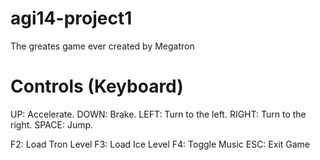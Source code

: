 agi14-project1
==============

The greates game ever created by Megatron

Controls (Keyboard)
===================
UP:     Accelerate.
DOWN:   Brake.
LEFT:   Turn to the left.
RIGHT:  Turn to the right.
SPACE:  Jump.

F2:   Load Tron Level
F3:   Load Ice Level
F4:   Toggle Music
ESC:  Exit Game
